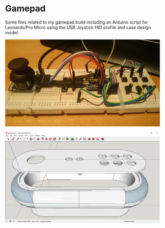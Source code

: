 # Gamepad
Some files related to my gamepad build including an Arduino script for Leonardo/Pro Micro using the USB Joystick HID profile and case design model.

![Photo](gamepad_photo.jpg)

![Photo](gamepad_model_screen.png)

